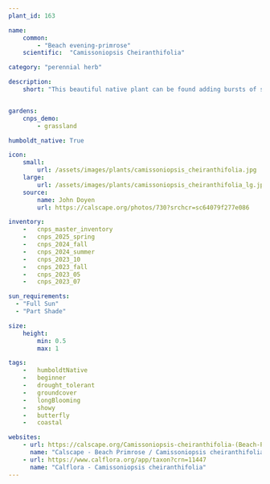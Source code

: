 ```yaml
---
plant_id: 163 

name: 
    common: 
        - "Beach evening-primrose"  
    scientific:  "Camissoniopsis Cheiranthifolia"   

category: "perennial herb"

description:
    short: "This beautiful native plant can be found adding bursts of sunshine to our coastal dunes in the spring and summer. Forms a wonderful low, dense mat with the brightest yellow flowers and cutest fuzzy gray-green leaves. Also a host plant to several moth and butterfly species. What's not to love?" 


gardens:
    cnps_demo:
        - grassland

humboldt_native: True

icon: 
    small: 
        url: /assets/images/plants/camissoniopsis_cheiranthifolia.jpg 
    large: 
        url: /assets/images/plants/camissoniopsis_cheiranthifolia_lg.jpg 
    source: 
        name: John Doyen 
        url: https://calscape.org/photos/730?srchcr=sc64079f277e086 

inventory: 
    -   cnps_master_inventory
    -   cnps_2025_spring
    -   cnps_2024_fall
    -   cnps_2024_summer
    -   cnps_2023_10
    -   cnps_2023_fall
    -   cnps_2023_05 
    -   cnps_2023_07 

sun_requirements:
  - "Full Sun"
  - "Part Shade"

size:
    height: 
        min: 0.5
        max: 1

tags:  
    -   humboldtNative
    -   beginner
    -   drought_tolerant
    -   groundcover
    -   longBlooming
    -   showy
    -   butterfly
    -   coastal

websites:
    - url: https://calscape.org/Camissoniopsis-cheiranthifolia-(Beach-Primrose) 
      name: "Calscape - Beach Primrose / Camissoniopsis cheiranthifolia"
    - url: https://www.calflora.org/app/taxon?crn=11447
      name: "Calflora - Camissoniopsis cheiranthifolia"
---
```








